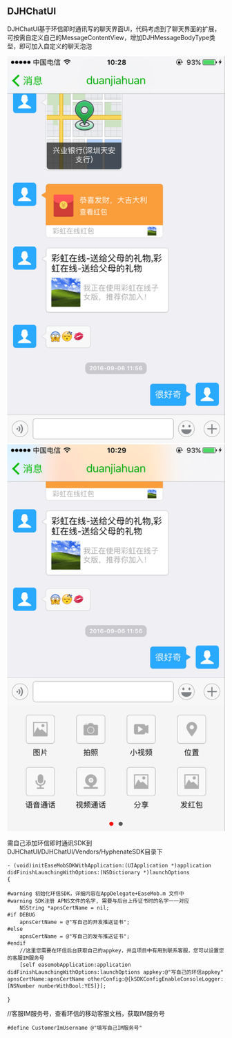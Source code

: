 ## DJHChatUI
DJHChatUI基于环信即时通讯写的聊天界面UI，代码考虑到了聊天界面的扩展，可按需自定义自己的MessageContentView，增加DJHMessageBodyType类型，即可加入自定义的聊天泡泡

 ![image](https://github.com/DuanJiaHuan/DJHChatUI/blob/master/8C932C3529D7443984AA852BE47566DD.png)
 ![image](https://github.com/DuanJiaHuan/DJHChatUI/blob/master/AAD1CED3E6C06C2F650783A1D0421049.png)


需自己添加环信即时通讯SDK到DJHChatUI/DJHChatUI/Vendors/HyphenateSDK目录下

```
- (void)initEaseMobSDKWithApplication:(UIApplication *)application didFinishLaunchingWithOptions:(NSDictionary *)launchOptions
{

#warning 初始化环信SDK，详细内容在AppDelegate+EaseMob.m 文件中
#warning SDK注册 APNS文件的名字, 需要与后台上传证书时的名字一一对应
    NSString *apnsCertName = nil;
#if DEBUG
    apnsCertName = @"写自己的开发推送证书";
#else
    apnsCertName = @"写自己的发布推送证书";
#endif
    //这里您需要在环信后台获取自己的appkey，并且项目中有用到联系客服，您可以设置您的客服IM服务号
    [self easemobApplication:application didFinishLaunchingWithOptions:launchOptions appkey:@"写自己的环信appkey" apnsCertName:apnsCertName otherConfig:@{kSDKConfigEnableConsoleLogger:[NSNumber numberWithBool:YES]}];
    
}
```

 //客服IM服务号，查看环信的移动客服文档，获取IM服务号
 
 ```
 #define CustomerImUsername @"填写自己IM服务号"
 ```

